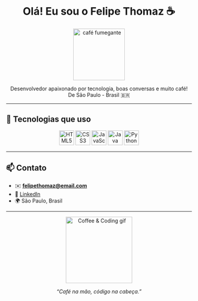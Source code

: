 <h1 align="center">Olá! Eu sou o Felipe Thomaz ☕</h1>

<p align="center">
  <img src="https://i.imgur.com/bOBBNSp.gif" width="140" alt="café fumegante"/>
</p>

<p align="center">
  Desenvolvedor apaixonado por tecnologia, boas conversas e muito café!<br>
  De São Paulo - Brasil 🇧🇷
</p>

---

## 🧠 Tecnologias que uso

<p align="center">
  <img src="https://cdn.jsdelivr.net/gh/devicons/devicon/icons/html5/html5-original.svg" width="40" title="HTML5"/>
  <img src="https://cdn.jsdelivr.net/gh/devicons/devicon/icons/css3/css3-original.svg" width="40" title="CSS3"/>
  <img src="https://cdn.jsdelivr.net/gh/devicons/devicon/icons/javascript/javascript-original.svg" width="40" title="JavaScript"/>
  <img src="https://cdn.jsdelivr.net/gh/devicons/devicon/icons/java/java-original.svg" width="40" title="Java"/>
  <img src="https://cdn.jsdelivr.net/gh/devicons/devicon/icons/python/python-original.svg" width="40" title="Python"/>
</p>

---

## 📫 Contato

- ✉️ **felipethomaz@email.com**
- 💼 [LinkedIn](https://www.linkedin.com/in/seu-usuario) <!-- Substitua pelo seu link -->
- 🌍 São Paulo, Brasil

---

<p align="center">
  <img src="https://media.tenor.com/1I0CMQD1G5sAAAAC/coffee-coding.gif" width="180" alt="Coffee & Coding gif"/>
</p>

<p align="center"><i>“Café na mão, código na cabeça.”</i></p>

